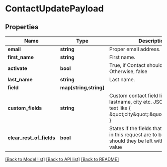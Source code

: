 # ContactUpdatePayload

## Properties
Name | Type | Description | Notes
------------ | ------------- | ------------- | -------------
**email** | **string** | Proper email address. | 
**first_name** | **string** | First name. | 
**activate** | **bool** | True, if Contact should be activated. Otherwise, false | [optional] 
**last_name** | **string** | Last name. | 
**field** | **map[string,string]** |  | 
**custom_fields** | **string** | Custom contact field like firstname, lastname, city etc. JSON serialized text like { \&quot;city\&quot;:\&quot;london\&quot; } | 
**clear_rest_of_fields** | **bool** | States if the fields that were omitted in this request are to be reset or should they be left with their current value | 

[[Back to Model list]](../README.md#documentation-for-models) [[Back to API list]](../README.md#documentation-for-api-endpoints) [[Back to README]](../README.md)


